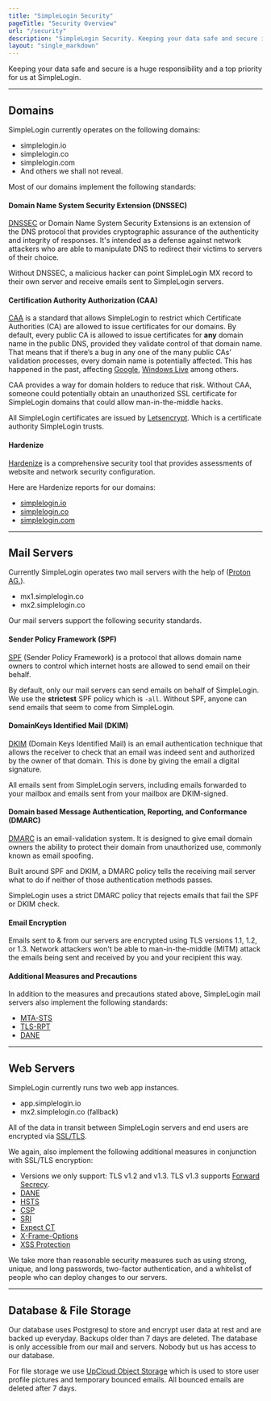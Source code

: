 ```yaml
---
title: "SimpleLogin Security"
pageTitle: "Security Overview"
url: "/security"
description: "SimpleLogin Security. Keeping your data safe and secure is a huge responsibility and a top priority for us. Here's how we make it happen."
layout: "single_markdown"
---
```


Keeping your data safe and secure is a huge responsibility and a top priority for us at SimpleLogin.

---

## Domains

SimpleLogin currently operates on the following domains:

- simplelogin.io
- simplelogin.co
- simplelogin.com
- And others we shall not reveal.

Most of our domains implement the following standards:

#### Domain Name System Security Extension (DNSSEC)

[DNSSEC](https://en.wikipedia.org/wiki/Domain_Name_System_Security_Extensions) or Domain Name System Security Extensions is an extension of the DNS protocol that provides cryptographic assurance of the authenticity and integrity of responses. It's intended as a defense against network attackers who are able to manipulate DNS to redirect their victims to servers of their choice.

Without DNSSEC, a malicious hacker can point SimpleLogin MX record to their own server and receive emails sent to SimpleLogin servers.

#### Certification Authority Authorization (CAA)

[CAA](https://en.wikipedia.org/wiki/DNS_Certification_Authority_Authorization) is a standard that allows SimpleLogin to restrict which Certificate Authorities (CA) are allowed to issue certificates for our domains. By default, every public CA is allowed to issue certificates for **any** domain name in the public DNS, provided they validate control of that domain name. That means that if there’s a bug in any one of the many public CAs’ validation processes, every domain name is potentially affected. This has happened in the past, affecting [Google](http://arstechnica.com/security/2015/10/still-fuming-over-https-mishap-google-gives-symantec-an-offer-it-cant-refuse/), [Windows Live](https://arstechnica.com/information-technology/2015/03/bogus-ssl-certificate-for-windows-live-could-allow-man-in-the-middle-hacks/) among others.

CAA provides a way for domain holders to reduce that risk. Without CAA, someone could potentially obtain an unauthorized SSL certificate for SimpleLogin domains that could allow man-in-the-middle hacks.

All SimpleLogin certificates are issued by [Letsencrypt](https://letsencrypt.org). Which is a certificate authority SimpleLogin trusts.

#### Hardenize

[Hardenize](https://www.hardenize.com) is a comprehensive security tool that provides assessments of website and network security configuration.

Here are Hardenize reports for our domains:

- [simplelogin.io](https://www.hardenize.com/report/simplelogin.io)
- [simplelogin.co](https://www.hardenize.com/report/simplelogin.co)
- [simplelogin.com](https://www.hardenize.com/report/simplelogin.com)

---

## Mail Servers

Currently SimpleLogin operates two mail servers with the help of ([Proton AG.](https://proton.me/about)).

- mx1.simplelogin.co
- mx2.simplelogin.co

Our mail servers support the following security standards.

#### Sender Policy Framework (SPF)

[SPF](https://en.wikipedia.org/wiki/Sender_Policy_Framework) (Sender Policy Framework) is a protocol that allows domain name owners to control which internet hosts are allowed to send email on their behalf.

By default, only our mail servers can send emails on behalf of SimpleLogin. We use the  **strictest** SPF policy which is `-all`. Without SPF, anyone can send emails that seem to come from SimpleLogin.

#### DomainKeys Identified Mail (DKIM)

[DKIM](https://en.wikipedia.org/wiki/DomainKeys_Identified_Mail) (Domain Keys Identified Mail) is an email authentication technique that allows the receiver to check that an email was indeed sent and authorized by the owner of that domain. This is done by giving the email a digital signature.

All emails sent from SimpleLogin servers, including emails forwarded to your mailbox and emails sent from your mailbox are DKIM-signed.

#### Domain based Message Authentication, Reporting, and Conformance (DMARC)

[DMARC](https://en.wikipedia.org/wiki/DMARC) is an email-validation system. It is designed to give email domain owners the ability to protect their domain from unauthorized use, commonly known as email spoofing.

Built around SPF and DKIM, a DMARC policy tells the receiving mail server what to do if neither of those authentication methods passes.

SimpleLogin uses a strict DMARC policy that rejects emails that fail the SPF or DKIM check.

#### Email Encryption

Emails sent to & from our servers are encrypted using TLS versions 1.1, 1.2, or 1.3. Network attackers won't be able to man-in-the-middle (MITM) attack the emails being sent and received by you and your recipient this way.

#### Additional Measures and Precautions

In addition to the measures and precautions stated above, SimpleLogin mail servers also implement the following standards:

- [MTA-STS](https://www.hardenize.com/blog/mta-sts)
- [TLS-RPT](https://www.hardenize.com/blog/smtp-tls-reporting-tls-rpt)
- [DANE](https://en.wikipedia.org/wiki/DNS-based_Authentication_of_Named_Entities)

---

## Web Servers

SimpleLogin currently runs two web app instances.

- app.simplelogin.io
- mx2.simplelogin.co (fallback)

All of the data in transit between SimpleLogin servers and end users are encrypted via [SSL/TLS](https://en.wikipedia.org/wiki/Transport_Layer_Security).

We again, also implement the following additional measures in conjunction with SSL/TLS encryption:

- Versions we only support: TLS v1.2 and v1.3. TLS v1.3 supports [Forward Secrecy](https://en.wikipedia.org/wiki/Forward_secrecy).
- [DANE](https://tools.ietf.org/id/draft-ietf-dane-ops-02.html)
- [HSTS](https://en.wikipedia.org/wiki/HTTP_Strict_Transport_Security)
- [CSP](https://en.wikipedia.org/wiki/Content_Security_Policy)
- [SRI](https://en.wikipedia.org/wiki/Subresource_Integrity)
- [Expect CT](https://tools.ietf.org/html/rfc6962)
- [X-Frame-Options](https://tools.ietf.org/html/rfc7034)
- [XSS Protection](https://en.wikipedia.org/wiki/Cross-site_scripting)

We take more than reasonable security measures such as using strong, unique, and long passwords, two-factor authentication, and a whitelist of people who can deploy changes to our servers.

---

## Database & File Storage

Our database uses Postgresql to store and encrypt user data at rest and are backed up everyday. Backups older than 7 days are deleted. The database is only accessible from our mail and servers. Nobody but us has access to our database.

For file storage we use [UpCloud Object Storage](https://upcloud.com/products/object-storage) which is used to store user profile pictures and temporary bounced emails. All bounced emails are deleted after 7 days.
